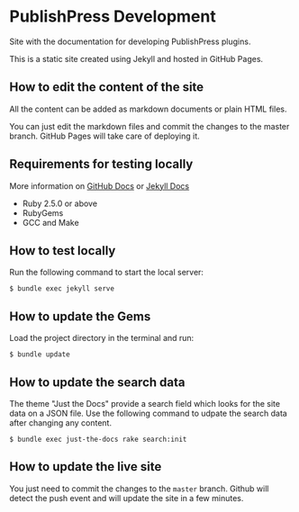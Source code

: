 # PublishPress Development

Site with the documentation for developing PublishPress plugins.

This is a static site created using Jekyll and hosted in GitHub Pages.

## How to edit the content of the site

All the content can be added as markdown documents or plain HTML files.

You can just edit the markdown files and commit the changes to the master branch. 
GitHub Pages will take care of deploying it.

## Requirements for testing locally

More information on [GitHub Docs](https://docs.github.com/en/github/working-with-github-pages/setting-up-a-github-pages-site-with-jekyll) or [Jekyll Docs](https://jekyllrb.com/docs/installation/)

* Ruby 2.5.0 or above
* RubyGems
* GCC and Make 

## How to test locally

Run the following command to start the local server:

```shell script
$ bundle exec jekyll serve
``` 

## How to update the Gems

Load the project directory in the terminal and run:

```shell script
$ bundle update
```

## How to update the search data

The theme "Just the Docs" provide a search field which looks for the site data on a JSON file.
Use the following command to udpate the search data after changing any content.

```shell script
$ bundle exec just-the-docs rake search:init
```

## How to update the live site

You just need to commit the changes to the `master` branch. Github will detect the push event and will update the site in a few minutes.
